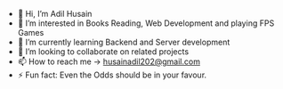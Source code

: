 - 👋 Hi, I’m Adil Husain
- 👀 I’m interested in Books Reading, Web Development and playing FPS Games
- 🌱 I’m currently learning Backend and Server development
- 💞️ I’m looking to collaborate on related projects
- 📫 How to reach me -> husainadil202@gmail.com
- ⚡ Fun fact: Even the Odds should be in your favour.

<!---
adilhusain01/adilhusain01 is a ✨ special ✨ repository because its `README.md` (this file) appears on your GitHub profile.
You can click the Preview link to take a look at your changes.
--->
